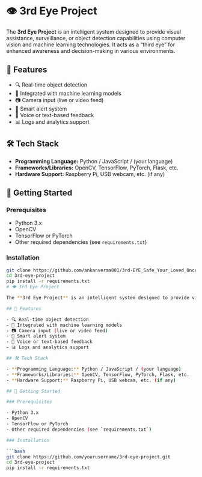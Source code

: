 # 👁️ 3rd Eye Project

The **3rd Eye Project** is an intelligent system designed to provide visual assistance, surveillance, or object detection capabilities using computer vision and machine learning technologies. It acts as a “third eye” for enhanced awareness and decision-making in various environments.

## 🚀 Features

- 🔍 Real-time object detection
- 🧠 Integrated with machine learning models
- 📷 Camera input (live or video feed)
- 🔔 Smart alert system
- 💬 Voice or text-based feedback
- 📊 Logs and analytics support

## 🛠️ Tech Stack

- **Programming Language:** Python / JavaScript / (your language)
- **Frameworks/Libraries:** OpenCV, TensorFlow, PyTorch, Flask, etc.
- **Hardware Support:** Raspberry Pi, USB webcam, etc. (if any)

## 🏁 Getting Started

### Prerequisites

- Python 3.x
- OpenCV
- TensorFlow or PyTorch
- Other required dependencies (see `requirements.txt`)

### Installation

```bash
git clone https://github.com/ankanverma001/3rd-EYE_Safe_Your_Loved_Once_.git
cd 3rd-eye-project
pip install -r requirements.txt
# 👁️ 3rd Eye Project

The **3rd Eye Project** is an intelligent system designed to provide visual assistance, surveillance, or object detection capabilities using computer vision and machine learning technologies. It acts as a “third eye” for enhanced awareness and decision-making in various environments.

## 🚀 Features

- 🔍 Real-time object detection
- 🧠 Integrated with machine learning models
- 📷 Camera input (live or video feed)
- 🔔 Smart alert system
- 💬 Voice or text-based feedback
- 📊 Logs and analytics support

## 🛠️ Tech Stack

- **Programming Language:** Python / JavaScript / (your language)
- **Frameworks/Libraries:** OpenCV, TensorFlow, PyTorch, Flask, etc.
- **Hardware Support:** Raspberry Pi, USB webcam, etc. (if any)

## 🏁 Getting Started

### Prerequisites

- Python 3.x
- OpenCV
- TensorFlow or PyTorch
- Other required dependencies (see `requirements.txt`)

### Installation

```bash
git clone https://github.com/yourusername/3rd-eye-project.git
cd 3rd-eye-project
pip install -r requirements.txt
